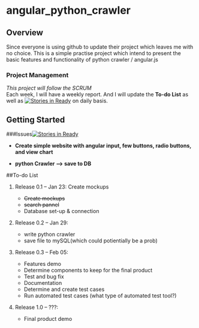 # angular_python_crawler

## Overview
Since everyone is using github to update their project which leaves me with no choice.
This is a simple practise project which intend to present the basic features and functionality of python crawler / angular.js
### Project Management
*This project will follow the SCRUM*    
Each week, I will have a weekly report. And I will update the **__To-do List__** as well as [![Stories in Ready](https://badge.waffle.io/francisz2/angular_python_crawler.png?label=ready&title=Ready)](https://waffle.io/francisz2/angular_python_crawler) on daily basis.

## Getting Started  
###Issues[![Stories in Ready](https://badge.waffle.io/francisz2/angular_python_crawler.png?label=ready&title=Ready)](https://waffle.io/francisz2/angular_python_crawler)

* **Create simple website with angular input, few buttons, radio buttons, and view chart**
  
* **python Crawler --> save to DB**
    
   
##To-do List 
1. Release 0.1 – Jan 23: Create mockups
    * ~~Create mockups~~ 
    * ~~search pannel~~
    * Database set-up & connection

2. Release 0.2 – Jan 29: 
    * write python crawler
    * save file to mySQL(which could potientially be a prob)

3. Release 0.3 – Feb 05: 
    * Features demo
    * Determine components to keep for the final product
    * Test and bug fix
    * Documentation
    * Determine and create test cases
    * Run automated test cases (what type of automated test tool?) 

7. Release 1.0 – ???:
    * Final product demo
